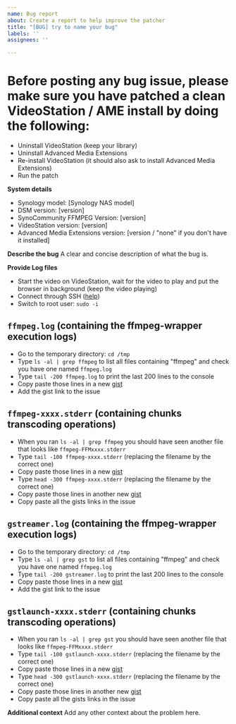 ```yaml
---
name: Bug report
about: Create a report to help improve the patcher
title: "[BUG] try to name your bug"
labels: ''
assignees: ''

---
```


# Before posting any bug issue, please make sure you have patched a clean VideoStation / AME install by doing the following:
- Uninstall VideoStation (keep your library)
- Uninstall Advanced Media Extensions
- Re-install VideoStation (it should also ask to install Advanced Media Extensions)
- Run the patch

**System details**
- Synology model: [Synology NAS model]
- DSM version: [version]
- SynoCommunity FFMPEG Version: [version]
- VideoStation version: [version]
- Advanced Media Extensions version: [version / "none" if you don't have it installed]

**Describe the bug**
A clear and concise description of what the bug is.

**Provide Log files**
- Start the video on VideoStation, wait for the video to play and put the browser in background (keep the video playing)
- Connect through SSH ([help](https://www.synology.com/en-global/knowledgebase/DSM/tutorial/General_Setup/How_to_login_to_DSM_with_root_permission_via_SSH_Telnet))
- Switch to root user: `sudo -i`

## `ffmpeg.log` (containing the ffmpeg-wrapper execution logs)
- Go to the temporary directory: `cd /tmp`
- Type `ls -al | grep ffmpeg` to list all files containing "ffmpeg" and check you have one named `ffmpeg.log`
- Type `tail -200 ffmpeg.log` to print the last 200 lines to the console
- Copy paste those lines in a new [gist](https://gist.github.com/)
- Add the gist link to the issue

## `ffmpeg-xxxx.stderr` (containing chunks transcoding operations)
- When you ran `ls -al | grep ffmpeg` you should have seen another file that looks like `ffmpeg-FFMxxxx.stderr`
- Type `tail -100 ffmpeg-xxxx.stderr` (replacing the filename by the correct one)
- Copy paste those lines in a new [gist](https://gist.github.com/)
- Type `head -300 ffmpeg-xxxx.stderr` (replacing the filename by the correct one)
- Copy paste those lines in another new [gist](https://gist.github.com/)
- Copy paste all the gists links in the issue

## `gstreamer.log` (containing the ffmpeg-wrapper execution logs)
- Go to the temporary directory: `cd /tmp`
- Type `ls -al | grep gst` to list all files containing "ffmpeg" and check you have one named `ffmpeg.log`
- Type `tail -200 gstreamer.log` to print the last 200 lines to the console
- Copy paste those lines in a new [gist](https://gist.github.com/)
- Add the gist link to the issue

## `gstlaunch-xxxx.stderr` (containing chunks transcoding operations)
- When you ran `ls -al | grep gst` you should have seen another file that looks like `ffmpeg-FFMxxxx.stderr`
- Type `tail -100 gstlaunch-xxxx.stderr` (replacing the filename by the correct one)
- Copy paste those lines in a new [gist](https://gist.github.com/)
- Type `head -300 gstlaunch-xxxx.stderr` (replacing the filename by the correct one)
- Copy paste those lines in another new [gist](https://gist.github.com/)
- Copy paste all the gists links in the issue

**Additional context**
Add any other context about the problem here.
